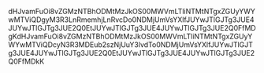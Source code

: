 dHJvamFuOi8vZGMzNTBhODMtMzJkOS00MWVmLTliNTMtNTgxZGUyYWYwMTViQDgyM3R3LnRmemhjLnRvcDo0NDMjUmVsYXlfJUYwJTlGJTg3JUE4JUYwJTlGJTg3JUE2Q0EtJUYwJTlGJTg3JUE4JUYwJTlGJTg3JUE2Q0FfMDgKdHJvamFuOi8vZGMzNTBhODMtMzJkOS00MWVmLTliNTMtNTgxZGUyYWYwMTViQDcyN3R3MDEub2szNjUuY3lvdTo0NDMjUmVsYXlfJUYwJTlGJTg3JUE4JUYwJTlGJTg3JUE2Q0EtJUYwJTlGJTg3JUE4JUYwJTlGJTg3JUE2Q0FfMDkK